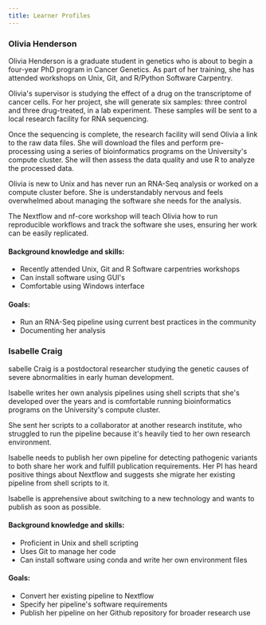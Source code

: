 ```yaml
---
title: Learner Profiles
---
```


### Olivia Henderson

Olivia Henderson is a graduate student in genetics who is about to begin a four-year PhD program in Cancer Genetics. As part of her training, she has attended workshops on Unix, Git, and R/Python Software Carpentry.

Olivia's supervisor is studying the effect of a drug on the transcriptome of cancer cells. For her project, she will generate six samples: three control and three drug-treated, in a lab experiment. These samples will be sent to a local research facility for RNA sequencing.

Once the sequencing is complete, the research facility will send Olivia a link to the raw data files. She will download the files and perform pre-processing using a series of bioinformatics programs on the University's compute cluster. She will then assess the data quality and use R to analyze the processed data.

Olivia is new to Unix and has never run an RNA-Seq analysis or worked on a compute cluster before. She is understandably nervous and feels overwhelmed about managing the software she needs for the analysis.

The Nextflow and nf-core workshop will teach Olivia how to run reproducible workflows and track the software she uses, ensuring her work can be easily replicated.



#### Background knowledge and skills:

- Recently attended Unix, Git and R Software carpentries workshops
- Can install software using GUI's
- Comfortable using Windows interface

#### Goals:

- Run an RNA-Seq pipeline using current best practices in the community
- Documenting her analysis

### Isabelle Craig

sabelle Craig is a postdoctoral researcher studying the genetic causes of severe abnormalities in early human development.

Isabelle writes her own analysis pipelines using shell scripts that she's developed over the years and is comfortable running bioinformatics programs on the University's compute cluster.

She sent her scripts to a collaborator at another research institute, who struggled to run the pipeline because it's heavily tied to her own research environment.

Isabelle needs to publish her own pipeline for detecting pathogenic variants to both share her work and fulfill publication requirements. Her PI has heard positive things about Nextflow and suggests she migrate her existing pipeline from shell scripts to it.

Isabelle is apprehensive about switching to a new technology and wants to publish as soon as possible.

#### Background knowledge and skills:

- Proficient in Unix and shell scripting
- Uses Git to manage her code
- Can install software using conda and write her own environment files


#### Goals:

- Convert her existing pipeline to Nextflow
- Specify her pipeline's software requirements
- Publish her pipeline on her Github repository for broader research use




